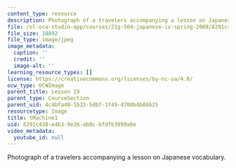 ```yaml
---
content_type: resource
description: Photograph of a travelers accompanying a lesson on Japanese vocabulary.
file: /ol-ocw-studio-app/courses/21g-504-japanese-iv-spring-2009/8291c438e4b39e36ab0cbfdfb3999a6e_tMachine1.jpg
file_size: 18892
file_type: image/jpeg
image_metadata:
  caption: ''
  credit: ''
  image-alt: ''
learning_resource_types: []
license: https://creativecommons.org/licenses/by-nc-sa/4.0/
ocw_type: OCWImage
parent_title: Lesson 19
parent_type: CourseSection
parent_uid: 4c4bfa40-1b33-5dbf-1f49-d700b4b86b25
resourcetype: Image
title: tMachine1
uid: 8291c438-e4b3-9e36-ab0c-bfdfb3999a6e
video_metadata:
  youtube_id: null
---
```

Photograph of a travelers accompanying a lesson on Japanese vocabulary.